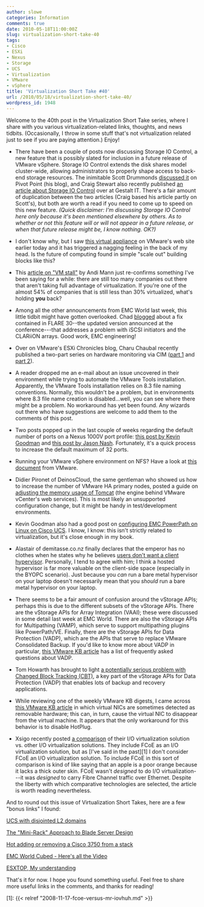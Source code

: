 ```yaml
---
author: slowe
categories: Information
comments: true
date: 2010-05-18T11:00:00Z
slug: virtualization-short-take-40
tags:
- Cisco
- ESXi
- Nexus
- Storage
- UCS
- Virtualization
- VMware
- vSphere
title: 'Virtualization Short Take #40'
url: /2010/05/18/virtualization-short-take-40/
wordpress_id: 1948
---
```


Welcome to the 40th post in the Virtualization Short Take series, where I share with you various virtualization-related links, thoughts, and news tidbits. (Occasionally, I throw in some stuff that's not virtualization related just to see if you are paying attention.) Enjoy!

* There have been a couple of posts now discussing Storage IO Control, a new feature that is possibly slated for inclusion in a future release of VMware vSphere. Storage IO Control extends the disk shares model cluster-wide, allowing administrators to properly shape access to back-end storage resources. The inimitable Scott Drummonds [discussed it](http://vpivot.com/2010/05/04/storage-io-control/) on Pivot Point (his blog), and Craig Stewart also recently published [an article about Storage IO Control](http://gestaltit.com/all/tech/storage/craig/storage-io-control-sioc-vmware-drs/) over at Gestalt IT. There's a fair amount of duplication between the two articles (Craig based his article partly on Scott's), but both are worth a read if you need to come up to speed on this new feature. _(Quick disclaimer: I'm discussing Storage IO Control here only because it's been mentioned elsewhere by others. As to whether or not this feature will or will not appear in a future release, or when that future release might be, I know nothing. OK?)_

* I don't know why, but I saw [this virtual appliance](http://www.vmware.com/appliances/directory/384) on VMware's web site earlier today and it has triggered a nagging feeling in the back of my head. Is the future of computing found in simple "scale out" building blocks like this?

* This [article on "VM stall"](http://pleasediscuss.com/andimann/20100514/is-%e2%80%98vm-stall%e2%80%99-the-next-big-virtualization-challenge/) by Andi Mann just re-confirms something I've been saying for a while: there are still too many companies out there that aren't taking full advantage of virtualization. If you're one of the almost 54% of companies that is still less than 30% virtualized, what's holding **you** back?

* Among all the other announcements from EMC World last week, this little tidbit might have gotten overlooked. Chad [blogged](http://virtualgeek.typepad.com/virtual_geek/2010/05/iscsi-clariion-and-vsphere-nice-fix.html) about a fix contained in FLARE 30--the updated version announced at the conference---that addresses a problem with iSCSI initiators and the CLARiiON arrays. Good work, EMC engineering!

* Over on VMware's ESXi Chronicles blog, Charu Chaubal recently published a two-part series on hardware monitoring via CIM ([part 1](http://blogs.vmware.com/esxi/2010/04/hardware-health-monitoring-via-cim.html) and [part 2](http://blogs.vmware.com/esxi/2010/05/hardware-health-monitoring-via-cim-part-2.html)).

* A reader dropped me an e-mail about an issue uncovered in their environment while trying to automate the VMware Tools installation. Apparently, the VMware Tools installation relies on 8.3 file naming conventions. Normally, this wouldn't be a problem, but in environments where 8.3 file name creation is disabled...well, you can see where there might be a problem. No workaround has yet been found. Any wizards out there who have suggestions are welcome to add them to the comments of this post.

* Two posts popped up in the last couple of weeks regarding the default number of ports on a Nexus 1000V port profile: [this post by Kevin Goodman](http://blog.colovirt.com/2010/05/05/cisco-networking-vmware-cisco-nexus-1000v-increasing-default-max-ports/) and [this post by Jason Nash](http://jasonnash.wordpress.com/2009/10/23/out-of-ports-on-a-nexus-1000v-port-profile/). Fortunately, it's a quick process to increase the default maximum of 32 ports.

* Running your VMware vSphere environment on NFS? Have a look at [this document](http://www.vmware.com/resources/techresources/10096) from VMware.

* Didier Pironet of DeinosCloud, the same gentleman who showed us how to increase the number of VMware HA primary nodes, posted a guide on [adjusting the memory usage of Tomcat](http://deinoscloud.wordpress.com/2009/11/30/tomcat-for-vcenter-memory-tuning/) (the engine behind VMware vCenter's web services). This is most likely an unsupported configuration change, but it might be handy in test/development environments.

* Kevin Goodman also had a good post on [configuring EMC PowerPath on Linux on Cisco UCS](http://blog.colovirt.com/2010/05/04/storage-san-linux-emc-powerpath-configuration-on-cisco-ucs/). I know, I know: this isn't strictly related to virtualization, but it's close enough in my book.

* Alastair of demitasse.co.nz finally declares that the emperor has no clothes when he states why he believes [users don't want a client hypervisor](http://www.demitasse.co.nz/wordpress2/2010/05/why-users-dont-want-a-client-hypervisor-warning-opinion-inside/). Personally, I tend to agree with him; I think a hosted hypervisor is far more valuable on the client-side space (especially in the BYOPC scenario). Just because you _can_ run a bare metal hypervisor on your laptop doesn't necessarily mean that you _should_ run a bare metal hypervisor on your laptop.

* There seems to be a fair amount of confusion around the vStorage APIs; perhaps this is due to the different subsets of the vStorage APIs. There are the vStorage APIs for Array Integration (VAAI); these were discussed in some detail last week at EMC World. There are also the vStorage APIs for Multipathing (VAMP), which serve to support multipathing plugins like PowerPath/VE. Finally, there are the vStorage APIs for Data Protection (VADP), which are the APIs that serve to replace VMware Consolidated Backup. If you'd like to know more about VADP in particular, [this VMware KB article](http://kb.vmware.com/selfservice/microsites/search.do?language=en_US&cmd=displayKC&externalId=1021175) has a list of frequently asked questions about VADP.

* Tom Howarth has brought to light [a potentially serious problem with Changed Block Tracking (CBT)](http://planetvm.net/blog/?p=1520), a key part of the vStorage APIs for Data Protection (VADP) that enables lots of backup and recovery applications.

* While reviewing one of the weekly VMware KB digests, I came across [this VMware KB article](http://kb.vmware.com/selfservice/microsites/search.do?language=en_US&cmd=displayKC&externalId=1020718) in which virtual NICs are sometimes detected as removable hardware; this can, in turn, cause the virtual NIC to disappear from the virtual machine. It appears that the only workaround for this behavior is to disable HotPlug.

* Xsigo recently posted [a comparison](http://www.xsigo.com/blog/?p=764) of their I/O virtualization solution vs. other I/O virtualization solutions. They include FCoE as an I/O virtualization solution, but as [I've said in the past][1] I don't consider FCoE an I/O virtualization solution. To include FCoE in this sort of comparison is kind of like saying that an apple is a poor orange because it lacks a thick outer skin. FCoE wasn't _designed_ to do I/O virtualization---it was _designed_ to carry Fibre Channel traffic over Ethernet. Despite the liberty with which comparative technologies are selected, the article is worth reading nevertheless.

And to round out this issue of Virtualization Short Takes, here are a few "bonus links" I found:

[UCS with disjointed L2 domains](http://www.unifiedcomputingblog.com/?p=132)  

[The "Mini-Rack" Approach to Blade Server Design](http://www.mseanmcgee.com/2010/05/the-mini-rack-approach-to-blade-server-design/)  

[Hot adding or removing a Cisco 3750 from a stack](http://www.vmguru.nl/wordpress/2010/03/hot-adding-or-removing-a-cisco-3750-from-a-stack/)  

[EMC World Cubed - Here's all the Video](http://blogstu.wordpress.com/2010/05/14/emc-world-cubed/)  

[ESXTOP, My understanding](http://geeksilver.wordpress.com/2010/05/17/esxtop-my-understanding/)

That's it for now. I hope you found something useful. Feel free to share more useful links in the comments, and thanks for reading!

[1]: {{< relref "2008-11-17-fcoe-versus-mr-iovhuh.md" >}}
